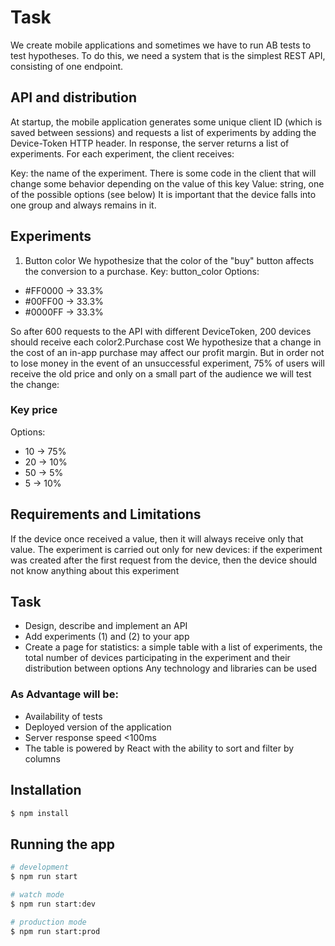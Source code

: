 # Task 

We create mobile applications and sometimes we have to run AB tests to test hypotheses. To do this, we need a system that is the simplest REST API, consisting of one endpoint.
## API and distribution

At startup, the mobile application generates some unique client ID (which is saved between sessions) and requests a list of experiments by adding the Device-Token HTTP header. In response, the server returns a list of experiments. For each experiment, the client receives:

  Key: the name of the experiment. There is some code in the client that will change some behavior depending on the value of this key 
  Value: string, one of the possible options (see below)
It is important that the device falls into one group and always remains in it.

## Experiments
1. Button color
We hypothesize that the color of the "buy" button affects the conversion to a purchase.
Key: button_color
Options:
  - #FF0000 → 33.3%
  - #00FF00 → 33.3%
  - #0000FF → 33.3%


So after 600 requests to the API with different DeviceToken, 200 devices should receive each color2.Purchase cost
We hypothesize that a change in the cost of an in-app purchase may affect our profit margin. But in order not to lose money in the event of an unsuccessful experiment, 75% of users will receive the old price and only on a small part of the audience we will test the change:
### Key price
Options:
  - 10 → 75%
  - 20 → 10%
  - 50 → 5%
  - 5 → 10%
## Requirements and Limitations
If the device once received a value, then it will always receive only that value.
The experiment is carried out only for new devices: if the experiment was created after the first request from the device, then the device should not know anything about this experiment
## Task
- Design, describe and implement an API
- Add experiments (1) and (2) to your app
- Create a page for statistics: a simple table with a list of experiments, the total number of devices participating in the experiment and their distribution between options
Any technology and libraries can be used

### As Advantage will be:
- Availability of tests
- Deployed version of the application
- Server response speed <100ms
- The table is powered by React with the ability to sort and filter by columns

 
## Installation

```bash
$ npm install
```

## Running the app

```bash
# development
$ npm run start

# watch mode
$ npm run start:dev

# production mode
$ npm run start:prod
```

